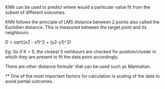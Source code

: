 
KNN can be used to predict where would a particular value fit from the subset of different outcomes.

KNN follows the principle of LMS distance between 2 points also called the Euclidien distance. This is measured between the target point and its neighbours.

D = sqrt((x2 - x1)^2 + (y2-y1)^2)

Eg: So if K = 5, the closest 5 neihbours are checked for position/cluster in which they are present to fit the data point accordingly.

There are other distance formule' that can be used such as Manhattan.

** One of the most important factors for calculation is scaling of the data to avoid partial outcomes. 
